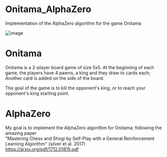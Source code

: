 # Onitama_AlphaZero
Implementation of the AlphaZero algorithm for the game Onitama

![image](https://user-images.githubusercontent.com/62259863/151253760-b5abe21b-3f3d-45de-b0b0-4b97fea8cfbf.png)

# Onitama 
Onitama is a 2-player board game of size 5x5. 
At the beginning of each game, the players have 4 pawns, a king and they draw to cards each; Another card is added on the side of the board.

The goal of the game is to kill the opponent's king, or to reach your opponent's king starting point.

# AlphaZero

My goal is to implement the AlphaZero algorithm for Onitama; following the amazing paper  
"Mastering Chess and Shogi by Self-Play with a General Reinforcement Learning Algorithm" (silver et al. 2017)   
https://arxiv.org/pdf/1712.01815.pdf  




